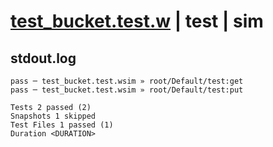 # [test_bucket.test.w](../../../../../tests/valid/test_bucket.test.w) | test | sim

## stdout.log
```log
pass ─ test_bucket.test.wsim » root/Default/test:get
pass ─ test_bucket.test.wsim » root/Default/test:put

Tests 2 passed (2)
Snapshots 1 skipped
Test Files 1 passed (1)
Duration <DURATION>
```

